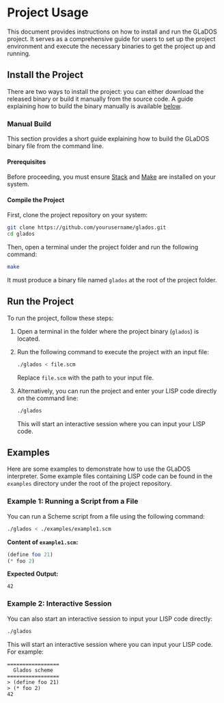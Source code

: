 # Project Usage

This document provides instructions on how to install and run the GLaDOS project. It serves as a comprehensive guide for users to set up the project environment and execute the necessary binaries to get the project up and running.

## Install the Project

There are two ways to install the project: you can either download the released binary or build it manually from the source code.
A guide explaining how to build the binary manually is available [below](#manual-build).

### Manual Build

This section provides a short guide explaining how to build the GLaDOS binary file from the command line.

#### Prerequisites

Before proceeding, you must ensure [Stack](https://docs.haskellstack.org/en/stable/README/) and [Make](https://www.gnu.org/software/make/) are installed on your system.

#### Compile the Project

First, clone the project repository on your system:
```bash
git clone https://github.com/yourusername/glados.git
cd glados
```
Then, open a terminal under the project folder and run the following command:
```bash
make
```

It must produce a binary file named `glados` at the root of the project folder.

## Run the Project

To run the project, follow these steps:

1. Open a terminal in the folder where the project binary (`glados`) is located.
2. Run the following command to execute the project with an input file:
    ```bash
    ./glados < file.scm
    ```
    Replace `file.scm` with the path to your input file.

3. Alternatively, you can run the project and enter your LISP code directly on the command line:
    ```bash
    ./glados
    ```
    This will start an interactive session where you can input your LISP code.

## Examples

Here are some examples to demonstrate how to use the GLaDOS interpreter.
Some example files containing LISP code can be found in the `examples` directory under the root of the project repository.

### Example 1: Running a Script from a File

You can run a Scheme script from a file using the following command:

```bash
./glados < ./examples/example1.scm
```

**Content of `example1.scm`:**
```scheme
(define foo 21)
(* foo 2)
```

**Expected Output:**
```
42
```

### Example 2: Interactive Session

You can also start an interactive session to input your LISP code directly:

```bash
./glados
```

This will start an interactive session where you can input your LISP code. For example:

```
=================
  Glados scheme
=================
> (define foo 21)
> (* foo 2)
42
```
